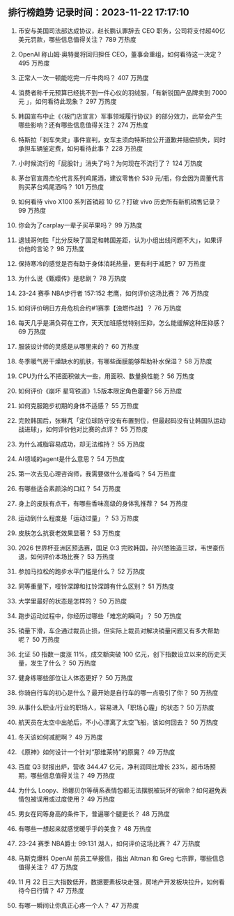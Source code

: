 
## 排行榜趋势 记录时间：2023-11-22 17:17:10
  
  1. 币安与美国司法部达成协议，赵长鹏认罪辞去 CEO 职务，公司将支付超40亿美元罚款，哪些信息值得关注？ 789 万热度
    
  2. OpenAI 称山姆·奥特曼将回归担任 CEO，董事会重组，如何看待这一决定？ 495 万热度
    
  3. 正常人一次一顿能吃完一斤牛肉吗？ 407 万热度
    
  4. 消费者称千元预算已经挑不到一件心仪的羽绒服，「有新锐国产品牌卖到 7000 元 」，如何看待此现象？ 297 万热度
    
  5. 韩国宣布中止《〈板门店宣言〉军事领域履行协议》的部分效力，此举会产生哪些影响？还有哪些信息值得关注？ 274 万热度
    
  6. 特斯拉「刹车失灵」事件宣判，女车主须向特斯拉公开道歉并赔偿损失，同时承担车辆鉴定费，如何看待此事？ 228 万热度
    
  7. 小时候流行的「屁股针」消失了吗？为何现在不流行了？ 124 万热度
    
  8. 茅台官宣周杰伦代言系列鸡尾酒，建议零售价 539 元/瓶，你会因为周董代言购买茅台鸡尾酒吗？ 101 万热度
    
  9. 如何看待 vivo X100 系列首销超 10 亿？打破 vivo 历史所有新机销售记录？ 99 万热度
    
  10. 你会为了carplay一辈子买苹果吗？ 99 万热度
    
  11. 退钱哥何胜「比分反映了国足和韩国差距，认为小组出线问题不大」，如果评价他的言论？ 98 万热度
    
  12. 保持寒冷的感觉是否有助于身体消耗热量，更有利于减肥？ 97 万热度
    
  13. 为什么说《甄嬛传》是悲剧？ 78 万热度
    
  14. 23-24 赛季 NBA步行者 157:152 老鹰，如何评价这场比赛？ 76 万热度
    
  15. 如何评价明日方舟危机合约#1赛季【浊燃作战】？ 76 万热度
    
  16. 每天几乎是满负荷在工作，天天加班感觉特别压抑，怎么能缓解这种压抑感？ 69 万热度
    
  17. 服装设计师的灵感是从哪里来的？ 60 万热度
    
  18. 冬季暖气房干燥缺水的肌肤，有哪些面膜能够帮助补水保湿？ 58 万热度
    
  19. CPU为什么不把面积做大一些，用面积、数量换性能？ 56 万热度
    
  20. 如何评价《崩坏 星穹铁道》1.5版本限定角色藿藿? 56 万热度
    
  21. 如何克服跑步初期的身体不适感？ 55 万热度
    
  22. 完败韩国后，张琳芃「定位球防守没有布置到位，但最起码没有让韩国队运动战进球」，如何评价他对比赛的点评？ 55 万热度
    
  23. 为什么减脂容易成功，却无法维持？ 55 万热度
    
  24. AI领域的agent是什么意思？ 54 万热度
    
  25. 第一次去见心理咨询师，我需要做什么准备吗？ 54 万热度
    
  26. 有哪些适合素颜涂的口红？ 54 万热度
    
  27. 身上的皮肤有点干，有哪些香味高级的身体乳推荐？ 54 万热度
    
  28. 运动到什么程度是「运动过量」？ 53 万热度
    
  29. 皮肤怎么抗衰老效果显著？ 53 万热度
    
  30. 2026 世界杯亚洲区预选赛，国足 0:3 完败韩国，孙兴慜独造三球，韦世豪伤退，如何评价本场比赛？ 53 万热度
    
  31. 参加马拉松的跑步水平门槛是什么？ 52 万热度
    
  32. 同等重量下，哑铃深蹲和扛铃深蹲有什么区别？ 51 万热度
    
  33. 大学里最好的状态是怎样的？ 50 万热度
    
  34. 跑步运动过程中，你经历过哪些「难忘的瞬间」？ 50 万热度
    
  35. 销量下滑，车企通过裁员止损，但实际上裁员对解决销量问题又有多大帮助呢？ 50 万热度
    
  36. 北证 50 指数一度涨 11%，成交额突破 100 亿元，创下指数设立以来的历史天量，发生了什么？ 50 万热度
    
  37. 健身练哪些部位让人体态更好？ 50 万热度
    
  38. 你骑自行车的初心是什么？最开始是自行车的哪一点吸引了你？ 50 万热度
    
  39. 从事什么职业/行业的职场人，容易进入「职场心霾」的状态？ 50 万热度
    
  40. 航天员在太空中出舱后，不小心漂离了太空飞船，该如何回去？ 50 万热度
    
  41. 冬天该如何减肥啊？ 49 万热度
    
  42. 《原神》如何设计一个针对“那维莱特”的原魔？ 49 万热度
    
  43. 百度 Q3 财报出炉，营收 344.47 亿元，净利润同比增长 23%，超市场预期，哪些信息值得关注？ 49 万热度
    
  44. 为什么 Loopy、玲娜贝尔等萌系表情包都无法摆脱被玩坏的宿命？如何避免表情包被误用或过度使用？ 49 万热度
    
  45. 男女在同等身高的条件下，普遍哪个腿更长？ 48 万热度
    
  46. 有哪些一想起来就感觉暖乎乎的美食？ 48 万热度
    
  47. 23-24 赛季 NBA爵士 99:131 湖人，如何评价这场比赛？ 47 万热度
    
  48. 马斯克爆料 OpenAI 前员工举报信，指出 Altman 和 Greg 七宗罪，哪些信息值得关注？ 47 万热度
    
  49. 11 月 22 日三大指数低开，数据要素板块走强，房地产开发板块拉升，如何看待今日行情？ 47 万热度
    
  50. 有哪一瞬间让你真正心疼一个人？ 47 万热度
    